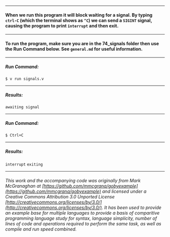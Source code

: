 ___
#### When we run this program it will block waiting for a signal. By typing `ctrl-C` (which the terminal shows as `^C`) we can send a `SIGINT` signal, causing the program to print `interrupt` and then exit.
___
#### To run the program, make sure you are in the 74_signals folder then use the Run Command below. See `general.md` for useful information.
___
##### Run Command:

`$ v run signals.v`
___
##### Results:

`awaiting signal`
___
##### Run Command:
`$ Ctrl+C`
___
##### Results:

`interrupt`
`exiting`
___

###### This work and the accompanying code was originally from Mark McGranaghan at [https://github.com/mmcgrana/gobyexample](https://github.com/mmcgrana/gobyexample) and licensed under a Creative Commons Attribution 3.0 Unported License [http://creativecommons.org/licenses/by/3.0/](http://creativecommons.org/licenses/by/3.0/). It has been used to provide an example base for multiple languages to provide a basis of comparitive programming language study for syntax, language simplicity, number of lines of code and operations required to perform the same task, as well as compile and run speed combined.